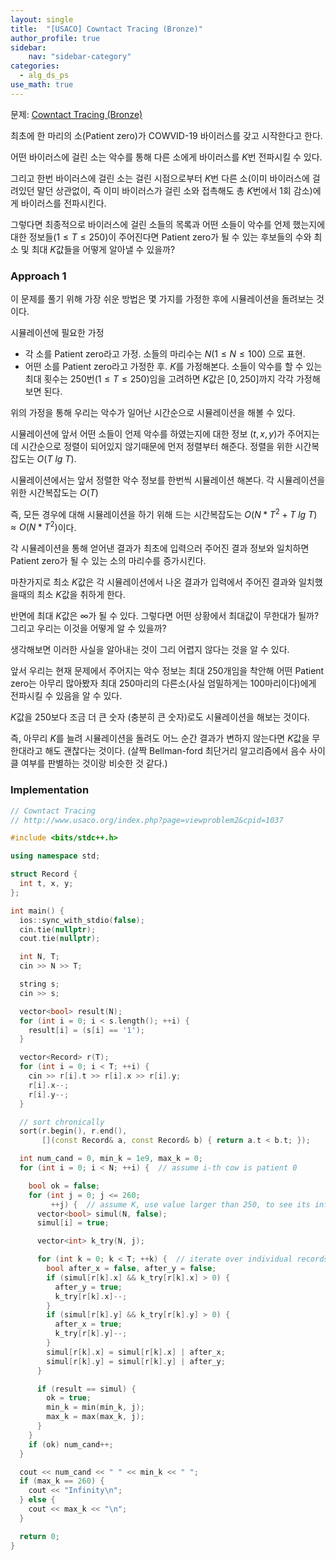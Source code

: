 ```yaml
---
layout: single
title:  "[USACO] Cowntact Tracing (Bronze)"
author_profile: true
sidebar:
    nav: "sidebar-category"
categories:
  - alg_ds_ps
use_math: true
---
```


문제: [Cowntact Tracing (Bronze)](http://www.usaco.org/index.php?page=viewproblem2&cpid=1037)

최초에 한 마리의 소(Patient zero)가 COWVID-19 바이러스를 갖고 시작한다고 한다. 

어떤 바이러스에 걸린 소는 악수를 통해 다른 소에게 바이러스를 $K$번 전파시킬 수 있다. 

그리고 한번 바이러스에 걸린 소는 걸린 시점으로부터 $K$번 다른 소(이미 바이러스에 걸려있던 말던 상관없이, 즉 이미 바이러스가 걸린 소와 접촉해도 총 $K$번에서 1회 감소)에게 바이러스를 전파시킨다. 

그렇다면 최종적으로 바이러스에 걸린 소들의 목록과 어떤 소들이 악수를 언제 했는지에 대한 정보들($1 \leq T \leq 250$)이 주어진다면 Patient zero가 될 수 있는 후보들의 수와 최소 및 최대 $K$값들을 어떻게 알아낼 수 있을까?

### Approach 1
이 문제를 풀기 위해 가장 쉬운 방법은 몇 가지를 가정한 후에 시뮬레이션을 돌려보는 것이다.

시뮬레이션에 필요한 가정
- 각 소를 Patient zero라고 가정. 소들의 마리수는 $N (1 \leq N \leq 100)$ 으로 표현.
- 어떤 소를 Patient zero라고 가정한 후. $K$를 가정해본다. 소들이 악수를 할 수 있는 최대 횟수는 250번($1 \leq T \leq 250$)임을 고려하면 $K$값은 $[0, 250]$까지 각각 가정해보면 된다.

위의 가정을 통해 우리는 악수가 일어난 시간순으로 시뮬레이션을 해볼 수 있다. 

시뮬레이션에 앞서 어떤 소들이 언제 악수를 하였는지에 대한 정보 $(t, x, y)$가 주어지는데 시간순으로 정렬이 되어있지 않기때문에 먼저 정렬부터 해준다. 정렬을 위한 시간복잡도는 $O(T\ lg\ T)$.

시뮬레이션에서는 앞서 정렬한 악수 정보를 한번씩 시뮬레이션 해본다. 각 시뮬레이션을 위한 시간복잡도는 $O(T)$

즉, 모든 경우에 대해 시뮬레이션을 하기 위해 드는 시간복잡도는 $O(N * T^{2} + T\ lg \ T) \approx O(N * T^{2})$이다. 

각 시뮬레이션을 통해 얻어낸 결과가 최초에 입력으러 주어진 결과 정보와 일치하면 Patient zero가 될 수 있는 소의 마리수를 증가시킨다. 

마찬가지로 최소 $K$값은 각 시뮬레이션에서 나온 결과가 입력에서 주어진 결과와 일치했을때의 최소 $K$값을 취하게 한다.

반면에 최대 $K$값은 $\infty$가 될 수 있다. 그렇다면 어떤 상황에서 최대값이 무한대가 될까? 그리고 우리는 이것을 어떻게 알 수 있을까? 

생각해보면 이러한 사실을 알아내는 것이 그리 어렵지 않다는 것을 알 수 있다. 

앞서 우리는 현재 문제에서 주어지는 악수 정보는 최대 250개임을 착안해 어떤 Patient zero는 아무리 많아봤자 최대 250마리의 다른소(사실 엄밀하게는 100마리이다)에게 전파시킬 수 있음을 알 수 있다.

$K$값을 250보다 조금 더 큰 숫자 (충분히 큰 숫자)로도 시뮬레이션을 해보는 것이다. 

즉, 아무리 $K$를 늘려 시뮬레이션을 돌려도 어느 순간 결과가 변하지 않는다면 $K$값을 무한대라고 해도 괜찮다는 것이다. (살짝 Bellman-ford 최단거리 알고리즘에서 음수 사이클 여부를 판별하는 것이랑 비슷한 것 같다.)

### Implementation
```cpp
// Cowntact Tracing
// http://www.usaco.org/index.php?page=viewproblem2&cpid=1037

#include <bits/stdc++.h>

using namespace std;

struct Record {
  int t, x, y;
};

int main() {
  ios::sync_with_stdio(false);
  cin.tie(nullptr);
  cout.tie(nullptr);

  int N, T;
  cin >> N >> T;

  string s;
  cin >> s;

  vector<bool> result(N);
  for (int i = 0; i < s.length(); ++i) {
    result[i] = (s[i] == '1');
  }

  vector<Record> r(T);
  for (int i = 0; i < T; ++i) {
    cin >> r[i].t >> r[i].x >> r[i].y;
    r[i].x--;
    r[i].y--;
  }

  // sort chronically
  sort(r.begin(), r.end(),
       [](const Record& a, const Record& b) { return a.t < b.t; });

  int num_cand = 0, min_k = 1e9, max_k = 0;
  for (int i = 0; i < N; ++i) {  // assume i-th cow is patient 0

    bool ok = false;
    for (int j = 0; j <= 260;
         ++j) {  // assume K, use value larger than 250, to see its infiniteness
      vector<bool> simul(N, false);
      simul[i] = true;

      vector<int> k_try(N, j);

      for (int k = 0; k < T; ++k) {  // iterate over individual records
        bool after_x = false, after_y = false;
        if (simul[r[k].x] && k_try[r[k].x] > 0) {
          after_y = true;
          k_try[r[k].x]--;
        }
        if (simul[r[k].y] && k_try[r[k].y] > 0) {
          after_x = true;
          k_try[r[k].y]--;
        }
        simul[r[k].x] = simul[r[k].x] | after_x;
        simul[r[k].y] = simul[r[k].y] | after_y;
      }

      if (result == simul) {
        ok = true;
        min_k = min(min_k, j);
        max_k = max(max_k, j);
      }
    }
    if (ok) num_cand++;
  }

  cout << num_cand << " " << min_k << " ";
  if (max_k == 260) {
    cout << "Infinity\n";
  } else {
    cout << max_k << "\n";
  }

  return 0;
}
```